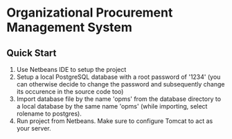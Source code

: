 
# Organizational Procurement Management System 

## Quick Start

1. Use Netbeans IDE to setup the project
2. Setup a local PostgreSQL database with a root password of '1234' (you can otherwise decide to change the password and subsequently change its occurence in the source code too)
3. Import database file by the name 'opms' from the database directory to a local database by the same name 'opms' (while importing, select rolename to postgres).
4. Run project from Netbeans. Make sure to configure Tomcat to act as your server.
